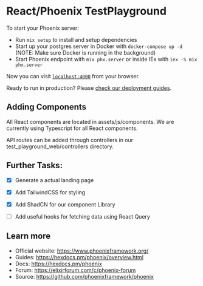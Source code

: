 # React/Phoenix TestPlayground

To start your Phoenix server:

  * Run `mix setup` to install and setup dependencies
  * Start up your postgres server in Docker with `docker-compose up -d` (NOTE: Make sure Docker is running in the background)
  * Start Phoenix endpoint with `mix phx.server` or inside IEx with `iex -S mix phx.server`

Now you can visit [`localhost:4000`](http://localhost:4000) from your browser.

Ready to run in production? Please [check our deployment guides](https://hexdocs.pm/phoenix/deployment.html).

## Adding Components

All React components are located in assets/js/components. We are currently using Typescript for all React components.

API routes can be added through controllers in our test_playground_web/controllers directory.

## Further Tasks:

- [X] Generate a actual landing page
- [X] Add TailwindCSS for styling
- [X] Add ShadCN for our component Library
- [ ] Add useful hooks for fetching data using React Query


## Learn more

  * Official website: https://www.phoenixframework.org/
  * Guides: https://hexdocs.pm/phoenix/overview.html
  * Docs: https://hexdocs.pm/phoenix
  * Forum: https://elixirforum.com/c/phoenix-forum
  * Source: https://github.com/phoenixframework/phoenix
